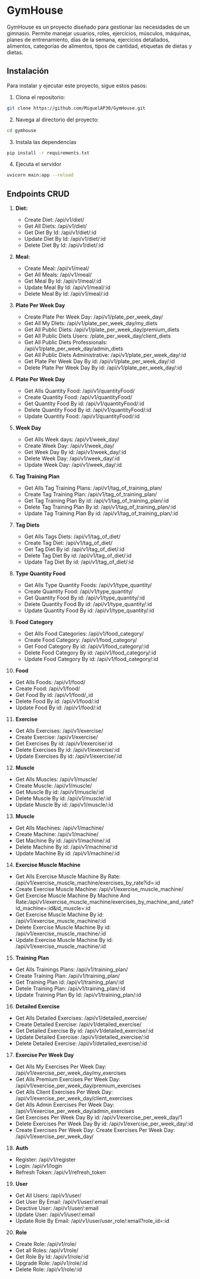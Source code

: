 # GymHouse

GymHouse es un proyecto diseñado para gestionar las necesidades de un gimnasio. Permite manejar usuarios, roles, ejercicios, músculos, máquinas, planes de entrenamiento, días de la semana, ejercicios detallados, alimentos, categorías de alimentos, tipos de cantidad, etiquetas de dietas y dietas.

## Instalación

Para instalar y ejecutar este proyecto, sigue estos pasos:

1. Clona el repositorio:
```bash
git clone https://github.com/MiguelAP30/GymHouse.git
```
2. Navega al directorio del proyecto:
```bash
cd gymhouse
```
3. Instala las dependencias 
```bash
pip install -r requirements.txt
```
4. Ejecuta el servidor
```bash
uvicorn main:app --reload
```


## Endpoints CRUD

1. **Diet:**

   - Create Diet: /api/v1/diet/
   - Get All Diets: /api/v1/diet/
   - Get Diet By Id: /api/v1/diet/:id
   - Update Diet By Id: /api/v1/diet/:id
   - Delete Diet By Id: /api/v1/diet/:id

2. **Meal:**

   - Create Meal: /api/v1/meal/
   - Get All Meals: /api/v1/meal/
   - Get Meal By Id: /api/v1/meal/:id
   - Update Meal By Id: /api/v1/meal/:id
   - Delete Meal By Id: /api/v1/meal/:id

3. **Plate Per Week Day**

   - Create Plate Per Week Day: /api/v1/plate_per_week_day/
   - Get All My DIets: /api/v1/plate_per_week_day/my_diets
   - Get All Public Diets: /api/v1/plate_per_week_day/premium_diets
   - Get All Public Diets Users: /plate_per_week_day/client_diets
   - Get All Public Diets Professionals: /api/v1/plate_per_week_day/admin_diets
   - Get All Public Diets Administrative: /api/v1/plate_per_week_day/:id
   - Get Plate Per Week Day By id: /api/v1/plate_per_week_day/:id
   - Delete Plate Per Week Day By id: /api/v1/plate_per_week_day/:id
   
4. **Plate Per Week Day**

   - Get Alls Quantity Food: /api/v1/quantityFood/
   - Create Quantity Food: /api/v1/quantityFood/
   - Get Quantity Food By id: /api/v1/quantityFood/:id
   - Delete Quantity Food By id: /api/v1/quantityFood/:id
   - Update Quantity Food: /api/v1/quantityFood/:id

5. **Week Day**

   - Get Alls Week days: /api/v1/week_day/
   - Create Week Day: /api/v1/week_day/
   - Get Week Day By id: /api/v1/week_day/:id
   - Delete Week Day: /api/v1/week_day/:id
   - Update Week Day: /api/v1/week_day/:id

6. **Tag Training Plan**

   - Get Alls Tag Training Plans: /api/v1/tag_of_training_plan/
   - Create Tag Training Plan: /api/v1/tag_of_training_plan/
   - Get Tag Training Plan By id: /api/v1/tag_of_training_plan/:id
   - Delete Tag Training Plan By id: /api/v1/tag_of_training_plan/:id 
   - Update Tag Training Plan By id: /api/v1/tag_of_training_plan/:id

7. **Tag Diets**

   - Get Alls Tags Diets: /api/v1/tag_of_diet/
   - Create Tag Diet: /api/v1/tag_of_diet/
   - Get Tag Diet By id: /api/v1/tag_of_diet/:id
   - Delete Tag Diet By id: /api/v1/tag_of_diet/:id
   - Update Tag Diet By id: /api/v1/tag_of_diet/:id

8. **Type Quantity Food**

   - Get Alls Type Quantity Foods: /api/v1/type_quantity/
   - Create Quantity Food: /api/v1/type_quantity/
   - Get Quantity Food By id: /api/v1/type_quantity/:id
   - Delete Quantity Food By id: /api/v1/type_quantity/:id
   - Update Quantity Food By id: /api/v1/type_quantity/:id  

9. **Food Category**

   - Get Alls Food Categories: /api/v1/food_category/
   - Create Food Category: /api/v1/food_category/
   - Get Food Category By id: /api/v1/food_category/:id
   - Delete Food Category By id: /api/v1/food_category/:id
   - Update Food Category By id: /api/v1/food_category/:id

10. **Food**

   - Get Alls Foods: /api/v1/food/
   - Create Food: /api/v1/food/
   - Get Food By id: /api/v1/food/_id
   - Delete Food By id: /api/v1/food/:id
   - Update Food By id: /api/v1/food/:id

11. **Exercise**

   - Get Alls Exercises: /api/v1/exercise/
   - Create Exercise: /api/v1/exercise/
   - Get Exercises By id: /api/v1/exercise/:id
   - Delete Exercises By id: /api/v1/exercise/:id
   - Update Exercises By id: /api/v1/exercise/:id

12. **Muscle**

   - Get Alls Muscles: /api/v1/muscle/
   - Create Muscle: /api/v1/muscle/
   - Get Muscle By id: /api/v1/muscle/:id
   - Delete Muscle By id: /api/v1/muscle/:id
   - Update Muscle By id: /api/v1/muscle/:id

13. **Muscle**

   - Get Alls Machines: /api/v1/machine/
   - Create Machine: /api/v1/machine/
   - Get Machine By id: /api/v1/machine/:id
   - Delete Machine By id: /api/v1/machine/:id
   - Update Machine By id: /api/v1/machine/:id

14. **Exercise Muscle Machine**

   - Get Alls Exercise Muscle Machine By Rate: /api/v1/exercise_muscle_machine/exercises_by_rate?id=:id
   - Create Exercise Muscle Machine: /api/v1/exercise_muscle_machine/
   - Get Exercise Muscle Machine By Machine And Rate:/api/v1/exercise_muscle_machine/exercises_by_machine_and_rate?id_machine=:id&id_muscle=:id
   - Get Exercise Muscle Machine By id: /api/v1/exercise_muscle_machine/:id
   - Delete Exercise Muscle Machine By id: /api/v1/exercise_muscle_machine/:id
   - Update Exercise Muscle Machine By id: /api/v1/exercise_muscle_machine/:id

15. **Training Plan**

   - Get Alls Trainings Plans: /api/v1/training_plan/
   - Create Training Plan: /api/v1/training_plan/
   - Get Training Plan id: /api/v1/training_plan/:id
   - Detele Training Plan: /api/v1/training_plan/:id
   - Update Training Plan By Id: /api/v1/training_plan/:id

16. **Detailed Exercise**

   - Get Alls Detailed Exercises: /api/v1/detailed_exercise/
   - Create Detailed Exercise: /api/v1/detailed_exercise/
   - Get Detailed Exercise By id: /api/v1/detailed_exercise/:id
   - Update Detailed Exercise: /api/v1/detailed_exercise/:id
   - Delete Detailed Exercise: /api/v1/detailed_exercise/:id

17. **Exercise Per Week Day**

   - Get Alls My Exercises Per Week Day: /api/v1/exercise_per_week_day/my_exercises
   - Get Alls Premium Exercises Per Week Day: /api/v1/exercise_per_week_day/premium_exercises
   - Get Alls Client Exercises Per Week Day: /api/v1/exercise_per_week_day/client_exercises
   - Get Alls Admin Exercises Per Week Day: /api/v1/exercise_per_week_day/admin_exercises
   - Get Exercises Per Week Day By id: /api/v1/exercise_per_week_day/1
   - Delete Exercises Per Week Day By id: /api/v1/exercise_per_week_day/:id
   - Create Exercises Per Week Day: Create Exercises Per Week Day: /api/v1/exercise_per_week_day/

18. **Auth**

   - Register: /api/v1/register
   - Login: /api/v1/login
   - Refresh Token: /api/v1/refresh_token

19. **User**

   - Get All Users: /api/v1/user/
   - Get User By Email: /api/v1/user/:email
   - Deactive User: /api/v1/user/:email
   - Update User: /api/v1/user/:email
   - Update Role By Email: /api/v1/user/user_role/:email?role_id=:id

20. **Role**

   - Create Role: /api/v1/role/
   - Get all Roles: /api/v1/role/
   - Get Role By Id: /api/v1/role/:id
   - Upgrade Role: /api/v1/role/:id
   - Delete Role: /api/v1/role/:id